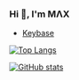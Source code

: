 ### Hi 👋, I'm MΛX

- [Keybase](https://keybase.io/maxkorsov "Go to my homepage in Keybase")

[![Top Langs](https://github-readme-stats.vercel.app/api/top-langs/?username=maxkorsov&layout=compact)](https://github.com/maxkorsov)

[![GitHub stats](https://github-readme-stats.vercel.app/api?username=maxkorsov&show_icons=true)](https://github.com/maxkorsov)

<!--
### Hi there 👋

**maxkorsov/maxkorsov** is a ✨ _special_ ✨ repository because its `README.md` (this file) appears on your GitHub profile.

Here are some ideas to get you started:

- 🔭 I’m currently working on ...
- 🌱 I’m currently learning ...
- 👯 I’m looking to collaborate on ...
- 🤔 I’m looking for help with ...
- 💬 Ask me about ...
- 📫 How to reach me: ...
- 😄 Pronouns: ...
- ⚡ Fun fact: ...
-->

